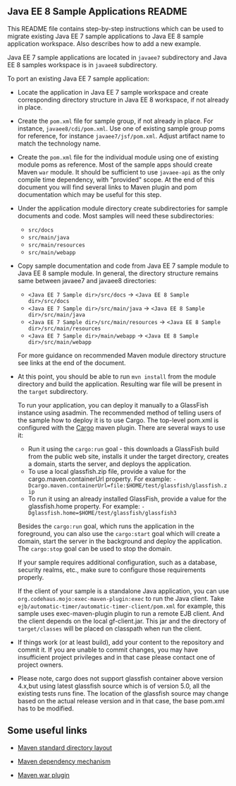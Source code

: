 ## Java EE 8 Sample Applications README

This README file contains step-by-step instructions which can be used to migrate existing Java EE 7 sample applications to Java EE 8 sample application workspace. Also describes how to add a new example.


Java EE 7 sample applications are located in `javaee7` subdirectory and Java EE 8 samples workspace is in `javaee8` subdirectory.

To port an existing Java EE 7 sample application:

* Locate the application in Java EE 7 sample workspace and create corresponding directory structure in Java EE 8 workspace, if not already in place. 

* Create the `pom.xml` file for sample group, if not already in place. For instance, `javaee8/cdi/pom.xml`. Use one of existing sample group poms for reference, for instance `javaee7/jsf/pom.xml`. Adjust artifact name to match the technology name.

* Create the `pom.xml` file for the individual module using one of existing module poms as reference. Most of the sample apps should create Maven `war` module. It should be sufficient to use `javaee-api` as the only compile time dependency, with "provided" scope. At the end of this document you will find several links to Maven plugin and pom documentation which may be useful for this step.

* Under the application module directory create subdirectories for sample documents and code. Most samples will need these subdirectories:
 	+ `src/docs`
 	+ `src/main/java`
 	+ `src/main/resources`
 	+ `src/main/webapp`

* Copy sample documentation and code from Java EE 7 sample module to Java EE 8 sample module. In general, the directory structure remains same between javaee7 and javaee8 directories:
	+ `<Java EE 7 Sample dir>/src/docs` -> `<Java EE 8 Sample dir>/src/docs`
	+ `<Java EE 7 Sample dir>/src/main/java` -> `<Java EE 8 Sample dir>/src/main/java`
	+ `<Java EE 7 Sample dir>/src/main/resources` -> `<Java EE 8 Sample dir>/src/main/resources`
	+ `<Java EE 7 Sample dir>/main/webapp` -> `<Java EE 8 Sample dir>/src/main/webapp`

	For more guidance on recommended Maven module directory structure see links at the end of the document.

* At this point, you should be able to run `mvn install` from the module directory and build the application. Resulting war file will be present in the `target` subdirectory.

	To run your application, you can deploy it manually to a GlassFish instance using asadmin. The recommended method of telling users of the sample how to deploy it is to use Cargo. The top-level pom.xml is configured with the [Cargo](http://cargo.codehaus.org/) maven plugin. There are several ways to use it:

	+ Run it using the `cargo:run` goal - this downloads a GlassFish build from the public web site, installs it under the target directory, creates a domain, starts the server, and deploys the application.
	+ To use a local glassfish.zip file, provide a value for the cargo.maven.containerUrl property. For example: `-Dcargo.maven.containerUrl=file:$HOME/test/glassfish/glassfish.zip`
	+ To run it using an already installed GlassFish, provide a value for the glassfish.home property. For example: `-Dglassfish.home=$HOME/test/glassfish/glassfish3`

	Besides the `cargo:run` goal, which runs the application in the foreground, you can also use the `cargo:start` goal which will create a domain, start the server in the background and deploy the application. The `cargo:stop` goal can be used to stop the domain.

	If your sample requires additional configuration, such as a database, security realms, etc., make sure to configure those requirements properly. 

	If the client of your sample is a standalone Java application, you can use `org.codehaus.mojo:exec-maven-plugin:exec` to run the Java client. Take `ejb/automatic-timer/automatic-timer-client/pom.xml` for example, this sample uses exec-maven-plugin plugin to run a remote EJB client. And the client depends on the local gf-client.jar. This jar and the directory of `target/classes` will be placed on classpath when run the client.

* If things work (or at least build), add your content to the repository and commit it. If you are unable to commit changes, you may have insufficient project privileges and in that case please contact one of project owners.

* Please note, cargo does not support glassfish container above version 4.x,but using latest glassfish source which is of version 5.0, all the existing tests runs fine. The location of the glassfish source may change based on the actual release version and in that case, the base pom.xml has to be modified.


## Some useful links

* [Maven standard directory layout](http://maven.apache.org/guides/introduction/introduction-to-the-standard-directory-layout.html)

* [Maven dependency mechanism](http://maven.apache.org/guides/introduction/introduction-to-dependency-mechanism.html)

* [Maven war plugin](http://maven.apache.org/plugins/maven-war-plugin/)
